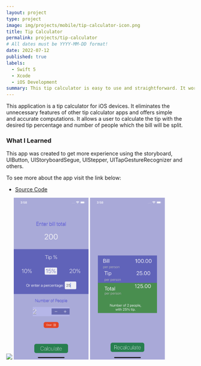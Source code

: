 ```yaml
---
layout: project
type: project
image: img/projects/mobile/tip-calculator-icon.png
title: Tip Calculator
permalink: projects/tip-calculator
# All dates must be YYYY-MM-DD format!
date: 2022-07-12
published: true
labels:
  - Swift 5
  - Xcode
  - iOS Development
summary: This tip calculator is easy to use and straightforward. It works well for accurately calculating tips when dining out.
---
```


This application is a tip calculator for iOS devices. It eliminates the unnecessary features of other tip calculator apps and offers simple and accurate computations. It allows a user to calculate the tip with the desired tip percentage and number of people which the bill will be split. 

### What I Learned

This app was created to get more experience using the storyboard, UIButton, UIStoryboardSegue, UIStepper, UITapGestureRecognizer and others.

To see more about the app visit the link below:
- [Source Code](https://github.com/acatarinaoaraujo/tip-calculator)

<div class="text-center p-4">
  <img width="200px" src="../img/projects/mobile/tip-calculator.gif" class="img-thumbnail" >
  <img width="200px" src="../img/projects/mobile/bill-info.png" class="img-thumbnail" >
  <img width="200px" src="../img/projects/mobile/tip-result.png" class="img-thumbnail" >
</div>
